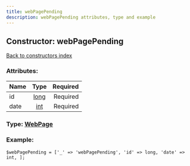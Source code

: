 ```yaml
---
title: webPagePending
description: webPagePending attributes, type and example
---
```

## Constructor: webPagePending  
[Back to constructors index](index.md)



### Attributes:

| Name     |    Type       | Required |
|----------|:-------------:|---------:|
|id|[long](../types/long.md) | Required|
|date|[int](../types/int.md) | Required|



### Type: [WebPage](../types/WebPage.md)


### Example:

```
$webPagePending = ['_' => 'webPagePending', 'id' => long, 'date' => int, ];
```  

